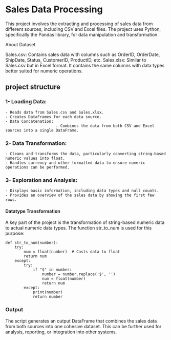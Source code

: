 # Sales Data Processing

This project involves the extracting and processing of sales data from different sources, including CSV and Excel files. 
The project uses Python, specifically the Pandas library, for data manipulation and transformation.

About Dataset

Sales.csv: Contains sales data with columns such as OrderID, OrderDate, ShipDate, Status, CustomerID, ProductID, etc.
Sales.xlsx: Similar to Sales.csv but in Excel format. It contains the same columns with data types better suited for numeric operations.

## project structure


### 1- Loading Data:

    - Reads data from Sales.csv and Sales.xlsx.
    - Creates DataFrames for each data source.
    - Data Concatenation:
                          . Combines the data from both CSV and Excel sources into a single DataFrame.
                          

### 2- Data Transformation:

    - Cleans and transforms the data, particularly converting string-based numeric values into float.
    - Handles currency and other formatted data to ensure numeric operations can be performed.


### 3- Exploration and Analysis:

    - Displays basic information, including data types and null counts.
    - Provides an overview of the sales data by showing the first few rows.


#### Datatype Transformation

A key part of the project is the transformation of string-based numeric data to actual numeric data types. The function str_to_num is used for this purpose:

    def str_to_num(number):
        try:
            num = float(number)  # Casts data to float
            return num
        except:
            try:
                if "$" in number:
                    number = number.replace('$', '')
                    num = float(number)
                    return num
            except:
                print(number)
                return number


### Output
The script generates an output DataFrame that combines the sales data from both sources into one cohesive dataset. This can be further used for analysis, reporting, or integration into other systems.
